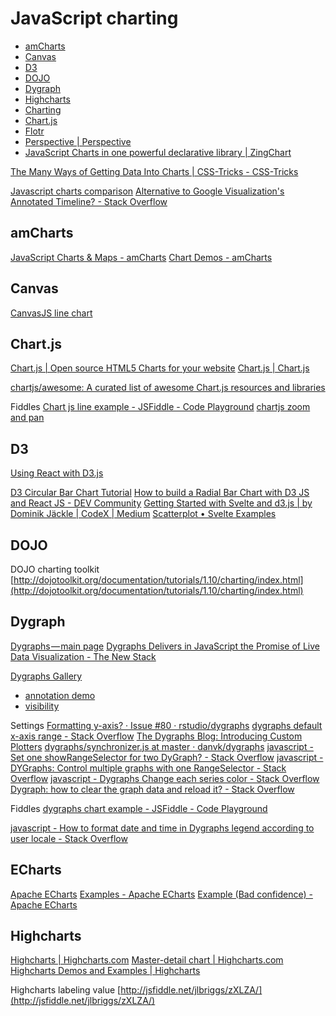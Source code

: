 # JavaScript charting 

- [amCharts](#amcharts)
- [Canvas](#canvas)
- [D3](#d3)
- [DOJO](#dojo)
- [Dygraph](#dygraph)
- [Highcharts](#highcharts)
- [Charting](http://mannaio.altervista.org/design/interactive-javascript-charts/)
- [Chart.js](#chart.js)
- [Flotr](https://www.script-tutorials.com/html5-charts-and-graphs/)
- [Perspective | Perspective](https://perspective.finos.org/)
- [JavaScript Charts in one powerful declarative library | ZingChart](https://www.zingchart.com/)

[The Many Ways of Getting Data Into Charts | CSS-Tricks - CSS-Tricks](https://css-tricks.com/the-many-ways-of-getting-data-into-charts/)

[Javascript charts comparison](https://socialcompare.com/en/comparison/javascript-graphs-and-charts-libraries) 
[Alternative to Google Visualization's Annotated Timeline? - Stack Overflow](https://stackoverflow.com/questions/6783655/alternative-to-google-visualizations-annotated-timeline-graphing-library)

## amCharts

[JavaScript Charts & Maps - amCharts](https://www.amcharts.com/)
[Chart Demos - amCharts](https://www.amcharts.com/demos/)

## Canvas

[CanvasJS line chart](http://canvasjs.com/html5-javascript-line-chart/)  

## Chart.js

[Chart.js | Open source HTML5 Charts for your website](https://www.chartjs.org/)
[Chart.js | Chart.js](https://www.chartjs.org/docs/latest/)

[chartjs/awesome: A curated list of awesome Chart.js resources and libraries](https://github.com/chartjs/awesome)

Fiddles
[Chart js line example - JSFiddle - Code Playground](https://jsfiddle.net/leighking2/vcpLzvzh/)
[chartjs zoom and pan](https://codepen.io/thinkerBell/pen/ZNNwWV)


## D3

[Using React with D3.js](https://2019.wattenberger.com/blog/react-and-d3)

[D3 Circular Bar Chart Tutorial](https://yangdanny97.github.io/blog/2023/08/06/circular-bar-chart)
[How to build a Radial Bar Chart with D3 JS and React JS - DEV Community](https://dev.to/simbamkenya/how-to-build-a-radial-bar-chart-with-d3-js-and-react-js-3cil)
[Getting Started with Svelte and d3.js | by Dominik Jäckle | CodeX | Medium](https://medium.com/codex/getting-started-with-svelte-and-d3-js-ea915d2c2c2c)
[Scatterplot • Svelte Examples](https://svelte.dev/examples/scatterplot)


## DOJO

DOJO charting toolkit [http://dojotoolkit.org/documentation/tutorials/1.10/charting/index.html](http://dojotoolkit.org/documentation/tutorials/1.10/charting/index.html)

## Dygraph

[Dygraphs — main page](https://dygraphs.com/)
[Dygraphs Delivers in JavaScript the Promise of Live Data Visualization - The New Stack](https://thenewstack.io/dygraphs-delivers-javascript-old-promise-smalltalk/)


[Dygraphs Gallery](https://dygraphs.com/gallery/#g/per-series)
- [annotation demo](https://dygraphs.com/tests/annotation.html)
- [visibility](https://dygraphs.com/tests/visibility.html)

Settings
[Formatting y-axis? · Issue #80 · rstudio/dygraphs](https://github.com/rstudio/dygraphs/issues/80)
[dygraphs default x-axis range - Stack Overflow](https://stackoverflow.com/questions/29667301/dygraphs-default-x-axis-range)
[The Dygraphs Blog: Introducing Custom Plotters](http://blog.dygraphs.com/2012/08/introducing-custom-plotters.html)
[dygraphs/synchronizer.js at master · danvk/dygraphs](https://github.com/danvk/dygraphs/blob/master/src/extras/synchronizer.js)
[javascript - Set one showRangeSelector for two DyGraph? - Stack Overflow](https://stackoverflow.com/questions/43521905/set-one-showrangeselector-for-two-dygraph)
[javascript - DYGraphs: Control multiple graphs with one RangeSelector - Stack Overflow](https://stackoverflow.com/questions/40914870/dygraphs-control-multiple-graphs-with-one-rangeselector)
[javascript - Dygraphs Change each series color - Stack Overflow](https://stackoverflow.com/questions/18735253/dygraphs-change-each-series-color)
[Dygraph: how to clear the graph data and reload it? - Stack Overflow](https://stackoverflow.com/questions/18826880/dygraph-how-to-clear-the-graph-data-and-reload-it)

Fiddles
[dygraphs chart example - JSFiddle - Code Playground](https://jsfiddle.net/0h1z72s0/)

[javascript - How to format date and time in Dygraphs legend according to user locale - Stack Overflow](https://stackoverflow.com/questions/32148482/how-to-format-date-and-time-in-dygraphs-legend-according-to-user-locale)

## ECharts

[Apache ECharts](https://echarts.apache.org/en/index.html)
[Examples - Apache ECharts](https://echarts.apache.org/examples/en/index.html)
[Example (Bad confidence) - Apache ECharts](https://echarts.apache.org/examples/en/editor.html?c=confidence-band)


## Highcharts

[Highcharts | Highcharts.com](https://www.highcharts.com/demo)
[Master-detail chart | Highcharts.com](https://www.highcharts.com/demo/dynamic-master-detail)
[Highcharts Demos and Examples | Highcharts](https://www.highcharts.com/demo)

Highcharts labeling value [http://jsfiddle.net/jlbriggs/zXLZA/](http://jsfiddle.net/jlbriggs/zXLZA/)